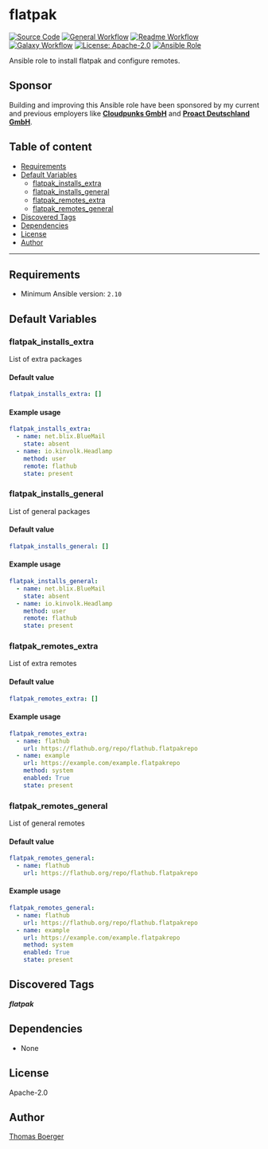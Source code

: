 # flatpak

[![Source Code](https://img.shields.io/badge/github-source%20code-blue?logo=github&amp;logoColor=white)](https://github.com/rolehippie/flatpak)
[![General Workflow](https://github.com/rolehippie/flatpak/actions/workflows/general.yml/badge.svg)](https://github.com/rolehippie/flatpak/actions/workflows/general.yml)
[![Readme Workflow](https://github.com/rolehippie/flatpak/actions/workflows/readme.yml/badge.svg)](https://github.com/rolehippie/flatpak/actions/workflows/readme.yml)
[![Galaxy Workflow](https://github.com/rolehippie/flatpak/actions/workflows/galaxy.yml/badge.svg)](https://github.com/rolehippie/flatpak/actions/workflows/galaxy.yml)
[![License: Apache-2.0](https://img.shields.io/github/license/rolehippie/flatpak)](https://github.com/rolehippie/flatpak/blob/master/LICENSE)
[![Ansible Role](https://img.shields.io/badge/role-rolehippie.flatpak-blue)](https://galaxy.ansible.com/rolehippie/flatpak)

Ansible role to install flatpak and configure remotes.

## Sponsor

Building and improving this Ansible role have been sponsored by my current and previous employers like **[Cloudpunks GmbH](https://cloudpunks.de)** and **[Proact Deutschland GmbH](https://www.proact.eu)**.

## Table of content

- [Requirements](#requirements)
- [Default Variables](#default-variables)
  - [flatpak_installs_extra](#flatpak_installs_extra)
  - [flatpak_installs_general](#flatpak_installs_general)
  - [flatpak_remotes_extra](#flatpak_remotes_extra)
  - [flatpak_remotes_general](#flatpak_remotes_general)
- [Discovered Tags](#discovered-tags)
- [Dependencies](#dependencies)
- [License](#license)
- [Author](#author)

---

## Requirements

- Minimum Ansible version: `2.10`


## Default Variables

### flatpak_installs_extra

List of extra packages

#### Default value

```YAML
flatpak_installs_extra: []
```

#### Example usage

```YAML
flatpak_installs_extra:
  - name: net.blix.BlueMail
    state: absent
  - name: io.kinvolk.Headlamp
    method: user
    remote: flathub
    state: present
```

### flatpak_installs_general

List of general packages

#### Default value

```YAML
flatpak_installs_general: []
```

#### Example usage

```YAML
flatpak_installs_general:
  - name: net.blix.BlueMail
    state: absent
  - name: io.kinvolk.Headlamp
    method: user
    remote: flathub
    state: present
```

### flatpak_remotes_extra

List of extra remotes

#### Default value

```YAML
flatpak_remotes_extra: []
```

#### Example usage

```YAML
flatpak_remotes_extra:
  - name: flathub
    url: https://flathub.org/repo/flathub.flatpakrepo
  - name: example
    url: https://example.com/example.flatpakrepo
    method: system
    enabled: True
    state: present
```

### flatpak_remotes_general

List of general remotes

#### Default value

```YAML
flatpak_remotes_general:
  - name: flathub
    url: https://flathub.org/repo/flathub.flatpakrepo
```

#### Example usage

```YAML
flatpak_remotes_general:
  - name: flathub
    url: https://flathub.org/repo/flathub.flatpakrepo
  - name: example
    url: https://example.com/example.flatpakrepo
    method: system
    enabled: True
    state: present
```

## Discovered Tags

**_flatpak_**


## Dependencies

- None

## License

Apache-2.0

## Author

[Thomas Boerger](https://github.com/tboerger)
